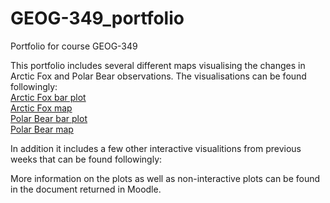 # GEOG-349_portfolio
Portfolio for course GEOG-349

This portfolio includes several different maps visualising the changes in Arctic Fox and Polar Bear observations. 
The visualisations can be found followingly:<br>
[Arctic Fox bar plot](https://ainoschulz.github.io/GEOG-349_portfolio/arctic_fox_observations_plot.html)<br>
[Arctic Fox map](https://ainoschulz.github.io/GEOG-349_portfolio/arctic_fox_observations_map.html)<br>
[Polar Bear bar plot](https://ainoschulz.github.io/GEOG-349_portfolio/polar_bear_observations_plot.html)<br>
[Polar Bear map](https://ainoschulz.github.io/GEOG-349_portfolio/polar_bear_observations_map.html)<br>
 
In addition it includes a few other interactive visualitions from previous weeks that can be found followingly:<br>


More information on the plots as well as non-interactive plots can be found in the document returned in Moodle.
